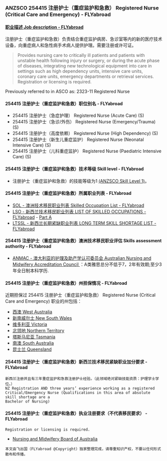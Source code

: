 ### ANZSCO 254415 注册护士（重症监护和急救） Registered Nurse (Critical Care and Emergency) - FLYabroad ###

####  [职业描述 Job description - FLYabroad](http://www.flyabroadvisa.com/anzsco/2544.html#254415)

注册护士（重症监护和急救）负责结合重症监护病房、急诊室等内的新的医疗技术设备，向重症病人和急性病手术病人提供护理。需要注册或许可证。

> Provides nursing care to critically ill patients and patients with unstable health following injury or surgery, or during the acute phase of diseases, integrating new technological equipment into care in settings such as high dependency units, intensive care units, coronary care units, emergency departments or retrieval services. Registration or licensing is required.

Previously referred to in ASCO as:
2323-11 Registered Nurse

#### 254415 注册护士（重症监护和急救）职位别名 - FLYabroad
 
- 254415	 注册护士（急症护理） Registered Nurse (Acute Care) (S)
- 254415	 注册护士（急诊/外伤） Registered Nurse (Emergency/Trauma) (S)
- 254415 注册护士（高度依赖） Registered Nurse (High Dependency) (S)
- 254415 注册护士（新生儿重症监护） Registered Nurse (Neonatal Intensive Care) (S)
- 254415 注册护士（儿科重症监护） Registered Nurse (Paediatric Intensive Care) (S)

#### 254415 注册护士（重症监护和急救）技术等级 Skill level - FLYabroad

- 注册护士（重症监护和急救）的技能等级为1 [(ANZSCO Skill Level 1)](http://www.flyabroadvisa.com/anzsco/)。

#### 254415 注册护士（重症监护和急救）所属职业列表 - FLYabroad

- [SOL - 澳洲技术移民职业列表 Skilled Occupation List - FLYabroad](http://www.flyabroadvisa.com/sol/)
- [LSO - 新西兰技术移民职业列表 LIST OF SKILLED OCCUPATIONS - FLYabroad](http://nz.flyabroadvisa.com/lso/) - [Part A](parta)
- [LTSSL - 新西兰长期紧缺职业列表 LONG TERM SKILL SHORTAGE LIST - FLYabroad](http://nz.flyabroadvisa.com/work-residence/ltssl.html)

#### 254415 注册护士（重症监护和急救）澳洲技术移民职业评估 Skills assessment authority - FLYabroad

- [ANMAC - 澳大利亚的护理及助产学认可委员会 Australian Nursing and Midwifery Accreditation Council ](http://www.flyabroadvisa.com/ass/anmac.html)：A类雅思总分不低于7，2年有效期;至少3年全日制本科学历.

#### 254415 注册护士（重症监护和急救）州担保情况 - FLYabroad

近期担保过 254415 注册护士（重症监护和急救） Registered Nurse (Critical Care and Emergency) 职业的州包括：

- [西澳 West Australia](http://www.flyabroadvisa.com/zdb/wa.html)
- [新南威尔士 New South Wales](http://www.flyabroadvisa.com/zdb/nsw.html)
- [维多利亚 Victoria](http://www.flyabroadvisa.com/zdb/vic.html)
- [北领地 Northern Territory](http://www.flyabroadvisa.com/zdb/nt.html)
- [塔斯马尼亚 Tasmania](http://www.flyabroadvisa.com/zdb/tas.html)
- [南澳 South Australia](http://www.flyabroadvisa.com/zdb/sa.html)
- [昆士兰 Queensland](http://www.flyabroadvisa.com/zdb/qld.html)

#### 254415 注册护士（重症监护和急救）新西兰技术移民紧缺职业加分要求 - FLYabroad

    新西兰注册并且有三年重症监护和急救注册护士经验。（此领域绝对紧缺技能资质：护理学士学位。）
    NZ Registration AND three years’ experience working as a registered Critical/Emergency Nurse (Qualifications in this area of absolute skill shortage are a
    Bachelor of Nursing)

#### 254415 注册护士（重症监护和急救）执业注册要求（不代表移民要求） - FLYabroad

    Registration or licensing is required.

- [Nursing and Midwifery Board of Australia ](http://www.nursingmidwiferyboard.gov.au/)

`本文由飞出国（FLYabroad @Copyright）独家整理完成，请尊重知识产权，不要以任何形式散布和传播。`